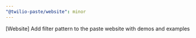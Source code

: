 ```yaml
---
"@twilio-paste/website": minor
---
```


[Website] Add filter pattern to the paste website with demos and examples
